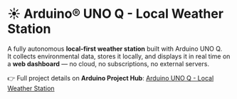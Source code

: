 # ☀️ Arduino® UNO Q - Local Weather Station

A fully autonomous **local-first weather station** built with Arduino UNO Q.  
It collects environmental data, stores it locally, and displays it in real time on a **web dashboard** — no cloud, no subscriptions, no external servers.  

👉 Full project details on **Arduino Project Hub**: [Arduino UNO Q - Local Weather Station]([https://projecthub.arduino.cc/leocavagnis](https://projecthub.arduino.cc/Arduino_Genuino/arduino-uno-q-local-weather-station-b771ee)) 
